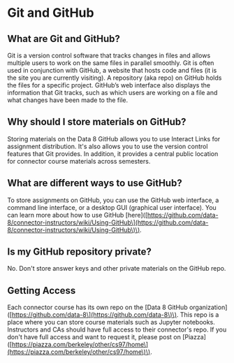 # Git and GitHub

## What are Git and GitHub?

Git is a version control software that tracks changes in files and allows multiple users to work on the same files in parallel smoothly. Git is often used in conjunction with GitHub, a website that hosts code and files \(it is the site you are currently visiting\). A repository \(aka repo\) on GitHub holds the files for a specific project. GitHub’s web interface also displays the information that Git tracks, such as which users are working on a file and what changes have been made to the file.

## Why should I store materials on GitHub?

Storing materials on the Data 8 GitHub allows you to use Interact Links for assignment distribution. It's also allows you to use the version control features that Git provides. In addition, it provides a central public location for connector course materials across semesters.

## What are different ways to use GitHub?

To store assignments on GitHub, you can use the GitHub web interface, a command line interface, or a desktop GUI \(graphical user interface\). You can learn more about how to use GitHub \[here\]\([https://github.com/data-8/connector-instructors/wiki/Using-GitHub\](https://github.com/data-8/connector-instructors/wiki/Using-GitHub\)\).

## Is my GitHub repository private?

No. Don't store answer keys and other private materials on the GitHub repo.

## Getting Access

Each connector course has its own repo on the \[Data 8 GitHub organization\]\([https://github.com/data-8\](https://github.com/data-8\)\). This repo is a place where you can store course materials such as Jupyter notebooks. Instructors and CAs should have full access to their connector's repo. If you don't have full access and want to request it, please post on \[Piazza\]\([https://piazza.com/berkeley/other/cs97/home\](https://piazza.com/berkeley/other/cs97/home\)\).


